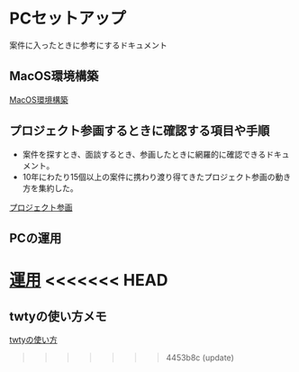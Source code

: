 # PCセットアップ

案件に入ったときに参考にするドキュメント

## MacOS環境構築

[MacOS環境構築](./SET_UP.md)

## プロジェクト参画するときに確認する項目や手順

- 案件を探すとき、面談するとき、参画したときに網羅的に確認できるドキュメント。
- 10年にわたり15個以上の案件に携わり渡り得てきたプロジェクト参画の動き方を集約した。

[プロジェクト参画](./PROJECT_ENTRY.md)

## PCの運用

[運用](./OPERATION.md)
<<<<<<< HEAD
=======

## twtyの使い方メモ

[twtyの使い方](./how_to_use_twty.md)
>>>>>>> 4453b8c (update)

